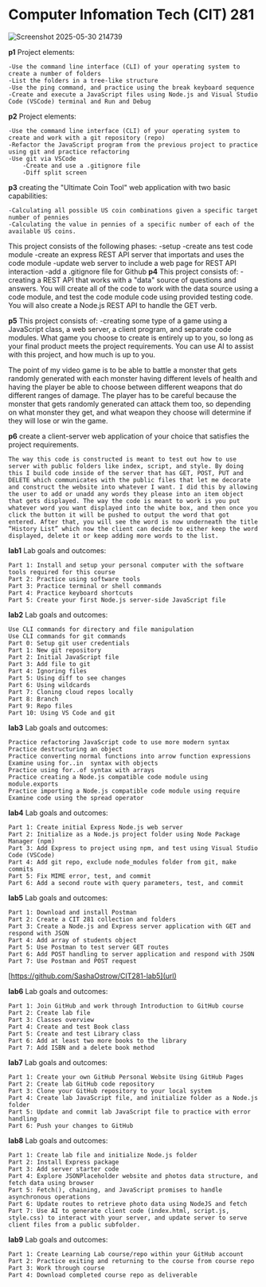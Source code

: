 
# Computer Infomation Tech (CIT) 281

![Screenshot 2025-05-30 214739](https://github.com/user-attachments/assets/20381fad-9e91-469f-a7bf-52e193208ce6)

**p1**
Project elements:

    -Use the command line interface (CLI) of your operating system to create a number of folders
    -List the folders in a tree-like structure
    -Use the ping command, and practice using the break keyboard sequence
    -Create and execute a JavaScript files using Node.js and Visual Studio Code (VSCode) terminal and Run and Debug

**p2**
Project elements:

    -Use the command line interface (CLI) of your operating system to create and work with a git repository (repo)
    -Refactor the JavaScript program from the previous project to practice using git and practice refactoring
    -Use git via VSCode
        -Create and use a .gitignore file
        -Diff split screen

**p3**
creating the "Ultimate Coin Tool" web application with two basic capabilities:

    -Calculating all possible US coin combinations given a specific target number of pennies
    -Calculating the value in pennies of a specific number of each of the available US coins.

This project consists of the following phases:
    -setup
    -create ans test code module
    -create an express REST API server that importats and uses the code module
    -update web server to include a web page for REST API interaction
    -add a .gitignore file for Github
**p4**
This project consists of:
    -creating a REST API that works with a "data" source of questions and answers. You will create all of the code to work with the data source using a code module, and test the code module code using provided testing code. You will also create a Node.js REST API to handle the GET verb. 

**p5**
This project consists of:
    -creating some type of a game using a JavaScript class, a web server, a client program, and separate code modules. What game you choose to create is entirely up to you, so long as your final product meets the project requirements. You can use AI to assist with this project, and how much is up to you. 

The point of my video game is to be able to battle a monster that gets randomly generated with each monster having different levels of health and having the player be able to choose between different weapons that do different ranges of damage. The player has to be careful because the monster that gets randomly generated can attack them too, so depending on what monster they get, and what weapon they choose will determine if they will lose or win the game.

**p6**
create a client-server web application of your choice that satisfies the project requirements.

    The way this code is constructed is meant to test out how to use server with public folders like index, script, and style. By doing this I build code inside of the server that has GET, POST, PUT and DELETE which communicates with the public files that let me decorate and construct the website into whatever I want. I did this by allowing the user to add or unadd any words they please into an item object that gets displayed. The way the code is meant to work is you put whatever word you want displayed into the white box, and then once you click the button it will be pushed to output the word that got entered. After that, you will see the word is now underneath the title “History List” which now the client can decide to either keep the word displayed, delete it or keep adding more words to the list. 

**lab1**
Lab goals and outcomes:

    Part 1: Install and setup your personal computer with the software tools required for this course
    Part 2: Practice using software tools
    Part 3: Practice terminal or shell commands
    Part 4: Practice keyboard shortcuts
    Part 5: Create your first Node.js server-side JavaScript file

**lab2**
Lab goals and outcomes:

    Use CLI commands for directory and file manipulation
    Use CLI commands for git commands
    Part 0: Setup git user credentials
    Part 1: New git repository
    Part 2: Initial JavaScript file
    Part 3: Add file to git
    Part 4: Ignoring files
    Part 5: Using diff to see changes
    Part 6: Using wildcards
    Part 7: Cloning cloud repos locally
    Part 8: Branch
    Part 9: Repo files
    Part 10: Using VS Code and git

**lab3**
Lab goals and outcomes:

    Practice refactoring JavaScript code to use more modern syntax
    Practice destructuring an object
    Practice converting normal functions into arrow function expressions
    Examine using for..in  syntax with objects
    Practice using for..of syntax with arrays
    Practice creating a Node.js compatible code module using module.exports
    Practice importing a Node.js compatible code module using require
    Examine code using the spread operator
**lab4**
Lab goals and outcomes:

    Part 1: Create initial Express Node.js web server
    Part 2: Initialize as a Node.js project folder using Node Package Manager (npm)
    Part 3: Add Express to project using npm, and test using Visual Studio Code (VSCode)
    Part 4: Add git repo, exclude node_modules folder from git, make commits
    Part 5: Fix MIME error, test, and commit
    Part 6: Add a second route with query parameters, test, and commit

**lab5**
Lab goals and outcomes:

    Part 1: Download and install Postman
    Part 2: Create a CIT 281 collection and folders
    Part 3: Create a Node.js and Express server application with GET and respond with JSON
    Part 4: Add array of students object
    Part 5: Use Postman to test server GET routes
    Part 6: Add POST handling to server application and respond with JSON
    Part 7: Use Postman and POST request

[https://github.com/SashaOstrow/CIT281-lab5](url)

**lab6**
Lab goals and outcomes:

    Part 1: Join GitHub and work through Introduction to GitHub course
    Part 2: Create lab file
    Part 3: Classes overview
    Part 4: Create and test Book class
    Part 5: Create and test Library class
    Part 6: Add at least two more books to the library
    Part 7: Add ISBN and a delete book method

**lab7**
Lab goals and outcomes:

    Part 1: Create your own GitHub Personal Website Using GitHub Pages
    Part 2: Create lab GitHub code repository
    Part 3: Clone your GitHub repository to your local system
    Part 4: Create lab JavaScript file, and initialize folder as a Node.js folder
    Part 5: Update and commit lab JavaScript file to practice with error handling
    Part 6: Push your changes to GitHub

**lab8**
Lab goals and outcomes:

    Part 1: Create lab file and initialize Node.js folder
    Part 2: Install Express package
    Part 3: Add server starter code
    Part 4: Explore JSONPlaceholder website and photos data structure, and fetch data using browser
    Part 5: Fetch(), chaining, and JavaScript promises to handle asynchronous operations
    Part 6: Update routes to retrieve photo data using NodeJS and fetch
    Part 7: Use AI to generate client code (index.html, script.js, style.css) to interact with your server, and update server to serve client files from a public subfolder.

**lab9**
Lab goals and outcomes:

    Part 1: Create Learning Lab course/repo within your GitHub account
    Part 2: Practice exiting and returning to the course from course repo
    Part 3: Work through course
    Part 4: Download completed course repo as deliverable
